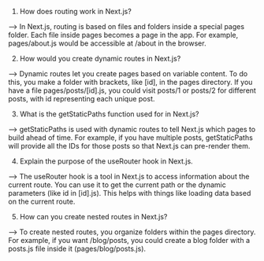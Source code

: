 <!-- File-Based Routing -->

1. How does routing work in Next.js?

--> In Next.js, routing is based on files and folders inside a special pages folder. Each file inside pages becomes a page in the app. For example, pages/about.js would be accessible at /about in the browser.


2. How would you create dynamic routes in Next.js?

--> Dynamic routes let you create pages based on variable content. To do this, you make a folder with brackets, like [id], in the pages directory. If you have a file pages/posts/[id].js, you could visit posts/1 or posts/2 for different posts, with id representing each unique post.


3. What is the getStaticPaths function used for in Next.js?

--> getStaticPaths is used with dynamic routes to tell Next.js which pages to build ahead of time. For example, if you have multiple posts, getStaticPaths will provide all the IDs for those posts so that Next.js can pre-render them.


4. Explain the purpose of the useRouter hook in Next.js.

--> The useRouter hook is a tool in Next.js to access information about the current route. You can use it to get the current path or the dynamic parameters (like id in [id].js). This helps with things like loading data based on the current route.


5. How can you create nested routes in Next.js?

--> To create nested routes, you organize folders within the pages directory. For example, if you want /blog/posts, you could create a blog folder with a posts.js file inside it (pages/blog/posts.js).

